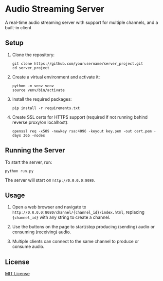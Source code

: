 # Audio Streaming Server

A real-time audio streaming server with support for multiple channels, and a built-in client

## Setup

1. Clone the repository:
   ```
   git clone https://github.com/yourusername/server_project.git
   cd server_project
   ```

2. Create a virtual environment and activate it:
   ```
   python -m venv venv
   source venv/bin/activate
   ```

3. Install the required packages:
   ```
   pip install -r requirements.txt
   ```

4. Create SSL certs for HTTPS support (required if not running behind reverse proxy/on localhost):
   ```
   openssl req -x509 -newkey rsa:4096 -keyout key.pem -out cert.pem -days 365 -nodes
   ```

## Running the Server

To start the server, run:
```
python run.py
```

The server will start on `http://0.0.0.0:8080`.

## Usage

1. Open a web browser and navigate to `http://0.0.0.0:8080/channel/{channel_id}/index.html`, replacing `{channel_id}` with any string to create a channel.

2. Use the buttons on the page to start/stop producing (sending) audio or consuming (receiving) audio.

3. Multiple clients can connect to the same channel to produce or consume audio.

## License

[MIT License](https://opensource.org/licenses/MIT)